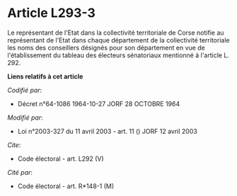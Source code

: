 # Article L293-3

Le représentant de l'Etat dans la collectivité territoriale de Corse notifie au représentant de l'Etat dans chaque
département de la collectivité territoriale les noms des conseillers désignés pour son département en vue de l'établissement
du tableau des électeurs sénatoriaux mentionné à l'article L. 292.

**Liens relatifs à cet article**

_Codifié par_:

  - Décret n°64-1086 1964-10-27 JORF 28 OCTOBRE 1964

_Modifié par_:

  - Loi n°2003-327 du 11 avril 2003 - art. 11 () JORF 12 avril 2003

_Cite_:

  - Code électoral - art. L292 (V)

_Cité par_:

  - Code électoral - art. R*148-1 (M)
